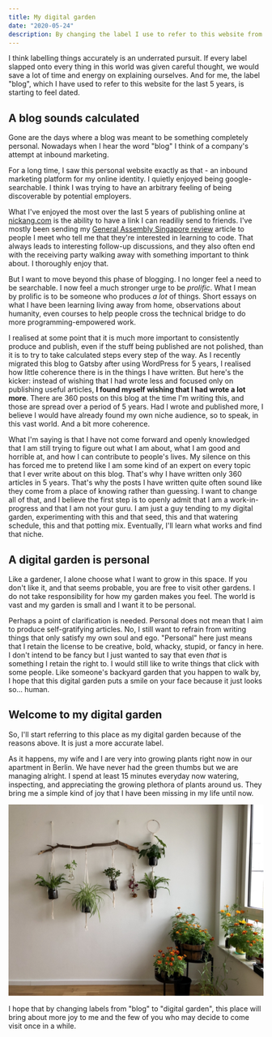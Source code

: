 ```yaml
---
title: My digital garden
date: "2020-05-24"
description: By changing the label I use to refer to this website from "blog" to "digital garden", I am hoping to change the things I produce and publish here.
---
```


I think labelling things accurately is an underrated pursuit. If every label slapped onto every thing in this world was given careful thought, we would save a lot of time and energy on explaining ourselves. And for me, the label "blog", which I have used to refer to this website for the last 5 years, is starting to feel dated.

## A blog sounds calculated

Gone are the days where a blog was meant to be something completely personal. Nowadays when I hear the word "blog" I think of a company's attempt at inbound marketing.

For a long time, I saw this personal website exactly as that - an inbound marketing platform for my online identity. I quietly enjoyed being google-searchable. I think I was trying to have an arbitrary feeling of being discoverable by potential employers.

What I've enjoyed the most over the last 5 years of publishing online at [nickang.com](/) is the ability to have a link I can readiliy send to friends. I've mostly been sending my [General Assembly Singapore review](/2017-03-12-general-assembly-singapore-review) article to people I meet who tell me that they're interested in learning to code. That always leads to interesting follow-up discussions, and they also often end with the receiving party walking away with something important to think about. I thoroughly enjoy that.

But I want to move beyond this phase of blogging. I no longer feel a need to be searchable. I now feel a much stronger urge to be *prolific*. What I mean by prolific is to be someone who produces *a lot* of things. Short essays on what I have been learning living away from home, observations about humanity, even courses to help people cross the technical bridge to do more programming-empowered work.

I realised at some point that it is much more important to consistently produce and publish, even if the stuff being published are not polished, than it is to try to take calculated steps every step of the way. As I recently migrated this blog to Gatsby after using WordPress for 5 years, I realised how little coherence there is in the things I have written. But here's the kicker: instead of wishing that I had wrote less and focused only on publishing useful articles, **I found myself wishing that I had wrote a lot more**. There are 360 posts on this blog at the time I'm writing this, and those are spread over a period of 5 years. Had I wrote and published more, I believe I would have already found my own niche audience, so to speak, in this vast world. And a bit more coherence.

What I'm saying is that I have not come forward and openly knowledged that I am still trying to figure out what I am about, what I am good and horrible at, and how I can contribute to people's lives. My silence on this has forced me to pretend like I am some kind of an expert on every topic that I ever write about on this blog. That's why I have written only 360 articles in 5 years. That's why the posts I have written quite often sound like they come from a place of knowing rather than guessing. I want to change all of that, and I believe the first step is to openly admit that I am a work-in-progress and that I am not your guru. I am just a guy tending to my digital garden, experimenting with this and that seed, this and that watering schedule, this and that potting mix. Eventually, I'll learn what works and find that niche.

## A digital garden is personal

Like a gardener, I alone choose what I want to grow in this space. If you don't like it, and that seems probable, you are free to visit other gardens. I do not take responsibility for how my garden makes you feel. The world is vast and my garden is small and I want it to be personal.

Perhaps a point of clarification is needed. Personal does not mean that I aim to produce self-gratifying articles. No, I still want to refrain from writing things that only satisfy my own soul and ego. "Personal" here just means that I retain the license to be creative, bold, whacky, stupid, or fancy in here. I don't intend to be fancy but I just wanted to say that even *that* is something I retain the right to. I would still like to write things that click with some people. Like someone's backyard garden that you happen to walk by, I hope that this digital garden puts a smile on your face because it just looks so... human.

## Welcome to my digital garden

So, I'll start referring to this place as my digital garden because of the reasons above. It is just a more accurate label.

As it happens, my wife and I are very into growing plants right now in our apartment in Berlin. We have never had the green thumbs but we are managing alright. I spend at least 15 minutes everyday now watering, inspecting, and appreciating the growing plethora of plants around us. They bring me a simple kind of joy that I have been missing in my life until now.

![picture of our home garden in Berlin](images/home-garden-berlin.JPG)

I hope that by changing labels from "blog" to "digital garden", this place will bring about more joy to me and the few of you who may decide to come visit once in a while.